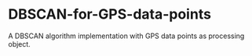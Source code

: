 # DBSCAN-for-GPS-data-points
A DBSCAN algorithm implementation with GPS data points as processing object.
